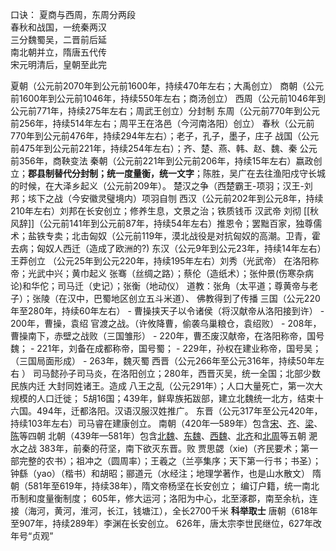 口诀：
夏商与西周，东周分两段  
春秋和战国，一统秦两汉  
三分魏蜀吴，二晋前后延  
南北朝并立，隋唐五代传  
宋元明清后，皇朝至此完

夏朝（公元前2070年到公元前1600年，持续470年左右；大禹创立）
商朝（公元前1600年到公元前1046年，持续550年左右；商汤创立）
西周（公元前1046年到公元前771年，持续275年左右；周武王创立）分封制
东周（公元前770年到公元前256年，持续514年左右；周平王在洛邑（今河南洛阳）创立）
	春秋（公元前770年到公元前476年，持续294年左右）；老子，孔子，墨子，庄子
	战国（公元前475年到公元前221年，持续254年左右）；齐、楚、燕、韩、赵、魏、秦
	公元前356年，商鞅变法
秦朝（公元前221年到公元前206年，持续15年左右）嬴政创立；**郡县制替代分封制；统一度量衡，统一文字**；陈胜，吴广在去往渔阳戍守长城的时候，在大泽乡起义（公元前209年）。
	楚汉之争（西楚霸王-项羽；汉王-刘邦；垓下之战（今安徽灵璧境内）项羽自刎
西汉（公元前202年到公元8年，持续210年左右）刘邦在长安创立；修养生息，文景之治；铁质钱币
	汉武帝 刘彻 [[秋风辞]]（公元前141年到公元前87年，持续54年左右）推恩令；罢黜百家，独尊儒术；盐铁专卖；北击匈奴（公元前119年，漠北战役是对抗匈奴的高潮。卫青，霍去病；匈奴人西迁（造成了欧洲的?)
东汉（公元9年到公元23年，持续14年左右）王莽创立
	（公元25年到公元220年，持续195年左右）刘秀（光武帝） 在洛阳称帝；光武中兴；黄巾起义
	张骞（丝绸之路）；蔡伦（造纸术）；张仲景(伤寒杂病论)和华佗；司马迁（史记）；张衡（地动仪）
	道教：张角（太平道；尊黄帝与老子）；张陵（在汉中，巴蜀地区创立五斗米道）、
	佛教得到了传播
三国（公元220年至280年，持续60年左右）
	- 曹操挟天子以令诸侯（将汉献帝从洛阳接到许）
	- 200年，曹操，袁绍 官渡之战。（许攸降曹，偷袭乌巢粮仓，袁绍败）
	- 208年，曹操南下，赤壁之战败（三国雏形）
	- 220年，曹丕废汉献帝，在洛阳称帝，国号魏；
	- 221年，刘备在成都称帝，国号蜀；
	- 229年，孙权在建业称帝，国号吴；（三国局面形成）
	- 263年，魏灭蜀
西晋（公元266年至公元316年，持续50年左右  ）
	司马懿孙子司马炎，在洛阳创立；280年，西晋灭吴，统一全国；北部少数民族内迁
	大封同姓诸王。造成 八王之乱（公元291年）；人口大量死亡，第一次大规模的人口迁徙；
	5胡16国；439年，鲜卑族拓跋部，建立北魏统一北方，结束十六国。494年，迁都洛阳。汉语汉服汉姓推广。
东晋（公元317年至公元420年，持续103年左右）司马睿在建康创立。
南朝（420年—589年）包含[宋](https://zh.wikipedia.org/wiki/%E5%88%98%E5%AE%8B "刘宋")、[齐](https://zh.wikipedia.org/wiki/%E5%8D%97%E9%BD%90 "南齐")、[梁](https://zh.wikipedia.org/wiki/%E6%A2%81_(%E5%8D%97%E6%9C%9D) "梁 (南朝)")、[陈](https://zh.wikipedia.org/wiki/%E9%99%B3_(%E5%8D%97%E6%9C%9D) "陈 (南朝)")等四朝
北朝（439年—581年）包含[北魏](https://zh.wikipedia.org/wiki/%E5%8C%97%E9%AD%8F "北魏")、[东魏](https://zh.wikipedia.org/wiki/%E4%B8%9C%E9%AD%8F "东魏")、[西魏](https://zh.wikipedia.org/wiki/%E8%A5%BF%E9%AD%8F "西魏")、[北齐](https://zh.wikipedia.org/wiki/%E5%8C%97%E9%BD%90 "北齐")和[北周](https://zh.wikipedia.org/wiki/%E5%8C%97%E5%91%A8 "北周")等五朝
	淝水之战 383年，前秦的苻坚，南下欲灭东晋。败
	贾思勰（xie)（齐民要术；第一部完整的农书）；祖冲之（圆周率）；王羲之（兰亭集序；天下第一行书；书圣）；钟繇（yao）（楷书）和胡昭；郦道元（水经注；地理学著作，也是山水散文）
隋朝（581年至619年，持续38年），隋文帝杨坚在长安创立；
	编订户籍，统一南北币制和度量衡制度；
	605年，修大运河；洛阳为中心，北至涿郡，南至余杭，连接（海河，黄河，淮河，长江，钱塘江），全长2700千米
	**科举取士**
唐朝（618年至907年，持续289年）李渊在长安创立。
	626年，唐太宗李世民继位，627年改年号“贞观”

























